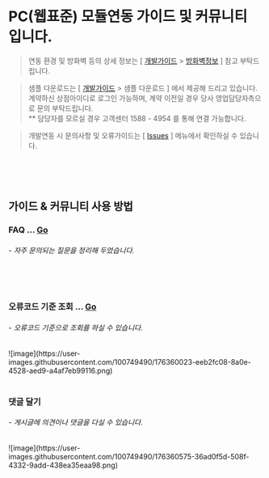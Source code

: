 # PC(웹표준) 모듈연동 가이드 및 커뮤니티 입니다.

> 연동 환경 및 방화벽 등의 상세 정보는 [ [개발가이드](https://manual.inicis.com/stdpay) > [방화벽정보](https://manual.inicis.com/stdpay/std-info.php#firewall) ] 참고 부탁드립니다.

> 샘플 다운로드는 [ [개발가이드](https://manual.inicis.com/stdpay) > 샘플 다운로드 ] 에서 제공해 드리고 있습니다.<br>
> 계약하신 상점아이디로 로그인 가능하며, 계약 이전일 경우 당사 영업담당자측으로 문의 부탁드립니다. <br>
> ** 담당자를 모르실 경우 고객센터 1588 - 4954 를 통해 연결 가능합니다.

> 개발연동 시 문의사항 및 오류가이드는 [ [Issues](https://github.com/ts-inicis/INIStdPay-Manual/issues) ] 메뉴에서 확인하실 수 있습니다.

<br><br><br>

## 가이드 & 커뮤니티 사용 방법

### FAQ ... [Go](https://github.com/kginicis-ts/INICIS-PC-WebStandard/labels/FAQ)
<h6> - 자주 문의되는 질문을 정리해 두었습니다. </h6> 
<br><br>

### 오류코드 기준 조회 ... [Go](https://github.com/kginicis-ts/INICIS-PC-WebStandard/issues?q=is%3Aissue+is%3Aopen+V016)
<h6> - 오류코드 기준으로 조회를 하실 수 있습니다. </h6> 
![image](https://user-images.githubusercontent.com/100749490/176360023-eeb2fc08-8a0e-4528-aed9-a4af7eb99116.png)
<br><br>

### 댓글 달기
<h6> - 게시글에 의견이나 댓글을 다실 수 있습니다. </h6> 
![image](https://user-images.githubusercontent.com/100749490/176360575-36ad0f5d-508f-4332-9add-438ea35eaa98.png)
<br><br>
